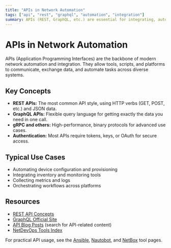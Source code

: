 ```yaml
---
title: "APIs in Network Automation"
tags: ["api", "rest", "graphql", "automation", "integration"]
summary: APIs (REST, GraphQL, etc.) are essential for integrating, automating, and managing modern network infrastructure.
---
```


# APIs in Network Automation

APIs (Application Programming Interfaces) are the backbone of modern network automation and integration. They allow tools, scripts, and platforms to communicate, exchange data, and automate tasks across diverse systems.

## Key Concepts
- **REST APIs:** The most common API style, using HTTP verbs (GET, POST, etc.) and JSON data.
- **GraphQL APIs:** Flexible query language for getting exactly the data you need in one call.
- **gRPC and others:** High-performance, binary protocols for advanced use cases.
- **Authentication:** Most APIs require tokens, keys, or OAuth for secure access.

## Typical Use Cases
- Automating device configuration and provisioning
- Integrating inventory and monitoring tools
- Collecting metrics and logs
- Orchestrating workflows across platforms

## Resources
- [REST API Concepts](https://restfulapi.net/)
- [GraphQL Official Site](https://graphql.org/)
- [API Blog Posts](/blog/index/) (search for API-related content)
- [NetDevOps Tools Index](/tools/)

For practical API usage, see the [Ansible](/blog/posts/tools/ansible/), [Nautobot](/blog/posts/tools/nautobot/), and [NetBox](/blog/posts/tools/netbox/) tool pages. 